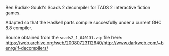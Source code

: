 Ben Rudiak-Gould's Scads 2 decompiler for TADS 2 interactive fiction games.

Adapted so that the Haskell parts compile succesfully under a current GHC 8.8 compiler.

Source obtained from the `scads2_1_040131.zip` file here: https://web.archive.org/web/20080723112640/http://www.darkweb.com/~benrg/if-decompilers/
